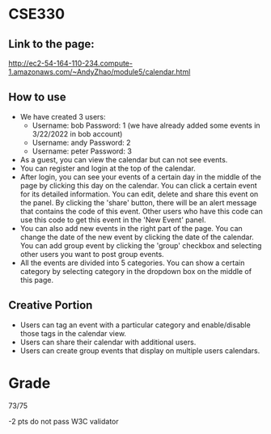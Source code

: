 # CSE330

## Link to the page:

 http://ec2-54-164-110-234.compute-1.amazonaws.com/~AndyZhao/module5/calendar.html

## How to use

- We have created 3 users:
  - Username: bob   Password: 1  (we have already added some events in 3/22/2022 in bob account)
  - Username: andy   Password: 2
  - Username: peter   Password: 3
- As a guest, you can view the calendar but can not see events.
- You can register and login at the top of the calendar. 
- After login, you can see your events of a certain day in the middle of the page by clicking this day on the calendar. You can click a certain event for its detailed information. You can edit, delete and share this event on the panel. By clicking the 'share' button, there will be an alert message that contains the code of this event. Other users who have this code can use this code to get this event in the 'New Event' panel.
- You can also add new events in the right part of the page. You can change the date of the new event by clicking the date of the calendar. You can add group event by clicking the 'group' checkbox and selecting other users you want to post group events.
- All the events are divided into 5 categories. You can show a certain category by selecting category in the dropdown box on the middle of this page.

## Creative Portion

- Users can tag an event with a particular category and enable/disable those tags in the calendar view.
- Users can share their calendar with additional users. 
- Users can create group events that display on multiple users calendars.


# Grade
73/75

-2 pts do not pass W3C validator
